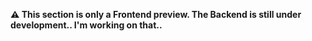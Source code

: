 **⚠️ This section is only a Frontend preview. The Backend is still under development.. I'm working on that..**
